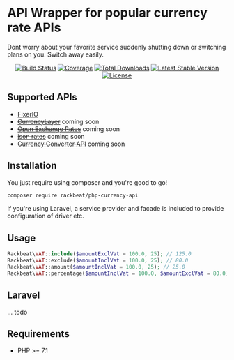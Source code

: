 # API Wrapper for popular currency rate APIs

Dont worry about your favorite service suddenly shutting down or switching plans on you. Switch away easily.

<p align="center"> 
<a href="https://travis-ci.org/Rackbeat/php-currency-api"><img src="https://img.shields.io/travis/Rackbeat/php-currency-api.svg?style=flat-square" alt="Build Status"></a>
<a href="https://coveralls.io/github/Rackbeat/php-currency-api"><img src="https://img.shields.io/coveralls/Rackbeat/php-currency-api.svg?style=flat-square" alt="Coverage"></a>
<a href="https://packagist.org/packages/rackbeat/php-currency-api"><img src="https://img.shields.io/packagist/dt/rackbeat/php-currency-api.svg?style=flat-square" alt="Total Downloads"></a>
<a href="https://packagist.org/packages/rackbeat/php-currency-api"><img src="https://img.shields.io/packagist/v/rackbeat/php-currency-api.svg?style=flat-square" alt="Latest Stable Version"></a>
<a href="https://packagist.org/packages/rackbeat/php-currency-api"><img src="https://img.shields.io/packagist/l/rackbeat/php-currency-api.svg?style=flat-square" alt="License"></a>
</p>

## Supported APIs

* [FixerIO](https://fixer.io)
* ~~[CurrencyLayer](https://currencylayer.com)~~ coming soon
* ~~[Open Exchange Rates](https://openexchangerates.org)~~ coming soon
* ~~[json rates](http://jsonrates.com)~~ coming soon
* ~~[Currency Converter API](https://www.currencyconverterapi.com)~~ coming soon

## Installation

You just require using composer and you're good to go!

```bash
composer require rackbeat/php-currency-api
```

If you're using Laravel, a service provider and facade is included to provide configuration of driver etc.

## Usage

```php
Rackbeat\VAT::include($amountExclVat = 100.0, 25); // 125.0
Rackbeat\VAT::exclude($amountInclVat = 100.0, 25); // 80.0
Rackbeat\VAT::amount($amountInclVat = 100.0, 25); // 25.0
Rackbeat\VAT::percentage($amountInclVat = 100.0, $amountExclVat = 80.0); // 0.25
```

## Laravel

... todo

## Requirements
* PHP >= 7.1
